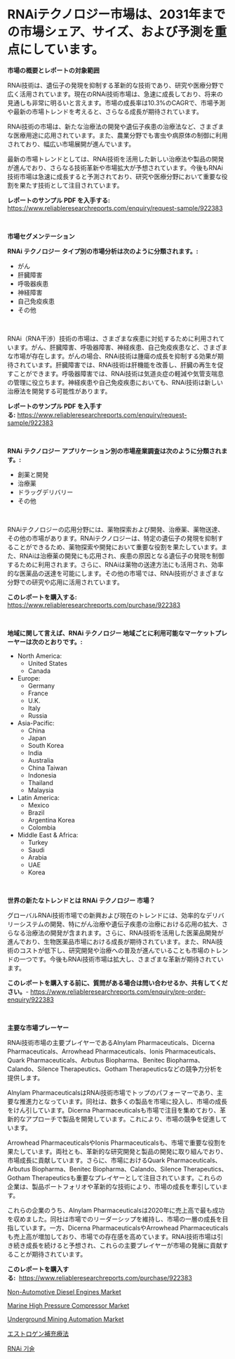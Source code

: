 <p><h1>RNAiテクノロジー市場は、2031年までの市場シェア、サイズ、および予測を重点にしています。</h1></p><p><strong>市場の概要とレポートの対象範囲</strong></p>
<p><p>RNAi技術は、遺伝子の発現を抑制する革新的な技術であり、研究や医療分野で広く活用されています。現在のRNAi技術市場は、急速に成長しており、将来の見通しも非常に明るいと言えます。市場の成長率は10.3%のCAGRで、市場予測や最新の市場トレンドを考えると、さらなる成長が期待されています。</p><p>RNAi技術の市場は、新たな治療法の開発や遺伝子疾患の治療法など、さまざまな医療用途に応用されています。また、農業分野でも害虫や病原体の制御に利用されており、幅広い市場展開が進んでいます。</p><p>最新の市場トレンドとしては、RNAi技術を活用した新しい治療法や製品の開発が進んでおり、さらなる技術革新や市場拡大が予想されています。今後もRNAi技術市場は急速に成長すると予測されており、研究や医療分野において重要な役割を果たす技術として注目されています。</p></p>
<p><strong>レポートのサンプル PDF を入手する:</strong> <a href="https://www.reliableresearchreports.com/enquiry/request-sample/922383">https://www.reliableresearchreports.com/enquiry/request-sample/922383</a></p>
<p>&nbsp;</p>
<p><strong>市場セグメンテーション</strong></p>
<p><strong>RNAi テクノロジー タイプ別の市場分析は次のように分類されます。:</strong></p>
<p><ul><li>がん</li><li>肝臓障害</li><li>呼吸器疾患</li><li>神経障害</li><li>自己免疫疾患</li><li>その他</li></ul></p>
<p>&nbsp;</p>
<p><p>RNAi（RNA干渉）技術の市場は、さまざまな疾患に対処するために利用されています。がん、肝臓障害、呼吸器障害、神経疾患、自己免疫疾患など、さまざまな市場が存在します。がんの場合、RNAi技術は腫瘍の成長を抑制する効果が期待されています。肝臓障害では、RNAi技術は肝機能を改善し、肝臓の再生を促すことができます。呼吸器障害では、RNAi技術は気道炎症の軽減や気管支喘息の管理に役立ちます。神経疾患や自己免疫疾患においても、RNAi技術は新しい治療法を開発する可能性があります。</p></p>
<p><strong>レポートのサンプル PDF を入手する:</strong>&nbsp;<a href="https://www.reliableresearchreports.com/enquiry/request-sample/922383">https://www.reliableresearchreports.com/enquiry/request-sample/922383</a></p>
<p>&nbsp;</p>
<p><strong> RNAi テクノロジー アプリケーション別の市場産業調査は次のように分類されます。:</strong></p>
<p><ul><li>創薬と開発</li><li>治療薬</li><li>ドラッグデリバリー</li><li>その他</li></ul></p>
<p>&nbsp;</p>
<p><p>RNAiテクノロジーの応用分野には、薬物探索および開発、治療薬、薬物送達、その他の市場があります。RNAiテクノロジーは、特定の遺伝子の発現を抑制することができるため、薬物探索や開発において重要な役割を果たしています。また、RNAiは治療薬の開発にも応用され、疾患の原因となる遺伝子の発現を制御するために利用されます。さらに、RNAiは薬物の送達方法にも活用され、効率的な医薬品の送達を可能にします。その他の市場では、RNAi技術がさまざまな分野での研究や応用に活用されています。</p></p>
<p><strong>このレポートを購入する:</strong>&nbsp; <a href="https://www.reliableresearchreports.com/purchase/922383">https://www.reliableresearchreports.com/purchase/922383</a></p>
<p>&nbsp;</p>
<p><strong>地域に関して言えば、RNAi テクノロジー 地域ごとに利用可能なマーケットプレーヤーは次のとおりです。:</strong></p>
<p><ul>
    <li>
        North America:
        <ul>
            <li>United States</li>
            <li>Canada</li>
        </ul>
    </li>
    <li>
        Europe:
        <ul>
            <li>Germany</li>
            <li>France</li>
            <li>U.K.</li>
            <li>Italy</li>
            <li>Russia</li>
        </ul>
    </li>
    <li>
        Asia-Pacific:
        <ul>
            <li>China</li>
            <li>Japan</li>
            <li>South Korea</li>
            <li>India</li>
            <li>Australia</li>
            <li>China Taiwan</li>
            <li>Indonesia</li>
            <li>Thailand</li>
            <li>Malaysia</li>
        </ul>
    </li>
    <li>
        Latin America:
        <ul>
            <li>Mexico</li>
            <li>Brazil</li>
            <li>Argentina Korea</li>
            <li>Colombia</li>
        </ul>
    </li>
    <li>
        Middle East & Africa:
        <ul>
            <li>Turkey</li>
            <li>Saudi</li>
            <li>Arabia</li>
            <li>UAE</li>
            <li>Korea</li>
        </ul>
    </li>
    </ul></p>
<p>&nbsp;</p>
<p><strong>世界の新たなトレンドとは RNAi テクノロジー 市場？</strong></p>
<p><p>グローバルRNAi技術市場での新興および現在のトレンドには、効率的なデリバリーシステムの開発、特にがん治療や遺伝子疾患の治療における応用の拡大、さらなる治療法の開発が含まれます。さらに、RNAi技術を活用した医薬品開発が進んでおり、生物医薬品市場における成長が期待されています。また、RNAi技術のコストが低下し、研究開発や治療への普及が進んでいることも市場のトレンドの一つです。今後もRNAi技術市場は拡大し、さまざまな革新が期待されています。</p></p>
<p><strong>このレポートを購入する前に、質問がある場合は問い合わせるか、共有してください。</strong>- <a href="https://www.reliableresearchreports.com/enquiry/pre-order-enquiry/922383">https://www.reliableresearchreports.com/enquiry/pre-order-enquiry/922383</a></p>
<p>&nbsp;</p>
<p><strong>主要な市場プレーヤー</strong></p>
<p><p>RNAi技術市場の主要プレイヤーであるAlnylam Pharmaceuticals、Dicerna Pharmaceuticals、Arrowhead Pharmaceuticals、Ionis Pharmaceuticals、Quark Pharmaceuticals、Arbutus Biopharma、Benitec Biopharma、Calando、Silence Therapeutics、Gotham Therapeuticsなどの競争力分析を提供します。</p><p>Alnylam PharmaceuticalsはRNAi技術市場でトップのパフォーマーであり、主要な推進力となっています。同社は、数多くの製品を市場に投入し、市場の成長をけん引しています。Dicerna Pharmaceuticalsも市場で注目を集めており、革新的なアプローチで製品を開発しています。これにより、市場の競争を促進しています。</p><p>Arrowhead PharmaceuticalsやIonis Pharmaceuticalsも、市場で重要な役割を果たしています。両社とも、革新的な研究開発と製品の開発に取り組んでおり、市場成長に貢献しています。さらに、市場におけるQuark Pharmaceuticals、Arbutus Biopharma、Benitec Biopharma、Calando、Silence Therapeutics、Gotham Therapeuticsも重要なプレイヤーとして注目されています。これらの企業は、製品ポートフォリオや革新的な技術により、市場の成長を牽引しています。</p><p>これらの企業のうち、Alnylam Pharmaceuticalsは2020年に売上高で最も成功を収めました。同社は市場でのリーダーシップを維持し、市場の一層の成長を目指しています。一方、Dicerna PharmaceuticalsやArrowhead Pharmaceuticalsも売上高が増加しており、市場での存在感を高めています。RNAi技術市場は引き続き成長を続けると予想され、これらの主要プレイヤーが市場の発展に貢献することが期待されています。</p></p>
<p><strong>このレポートを購入する:</strong>&nbsp;&nbsp;<a href="https://www.reliableresearchreports.com/purchase/922383">https://www.reliableresearchreports.com/purchase/922383</a></p>
<p><p><a href="https://github.com/indrystar/Market-Research-Report-List-2/blob/main/non-automotive-diesel-engines-market.md">Non-Automotive Diesel Engines Market</a></p><p><a href="https://issuu.com/reportprime-2/docs/marine-high-pressure-compressor-market-size-2030.p">Marine High Pressure Compressor Market</a></p><p><a href="https://github.com/AKSHATREPORTPRIME/Market-Research-Report-List-3/blob/main/underground-mining-automation-market.md">Underground Mining Automation Market</a></p><p><a href="https://github.com/mohamedbakry57/Market-Research-Report-List-2/blob/main/5441757182517.md">エストロゲン補充療法</a></p><p><a href="https://github.com/sougarounis/Market-Research-Report-List-2/blob/main/4603446182514.md">RNAi 기술</a></p></p>